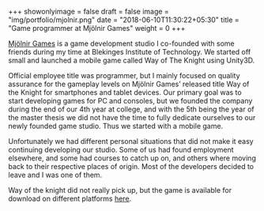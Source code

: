 +++
showonlyimage = false
draft = false
image = "img/portfolio/mjolnir.png"
date = "2018-06-10T11:30:22+05:30"
title = "Game programmer at Mjölnir Games"
weight = 0
+++

[Mjölnir Games](http://mjolnirgames.se/) is a game development studio I co-founded with some friends during my time at Blekinges Institute of Technology. We started off small and launched a mobile game called Way of The Knight using Unity3D.
<!--more-->

Official employee title was programmer, but I mainly focused on quality assurance for the gameplay levels on Mjölnir Games’ released title Way of the Knight for smartphones and tablet devices. Our primary goal was to start developing games for PC and consoles, but we founded the company during the end of our 4th year at college, and with the 5th being the year of the master thesis we did not have the time to fully dedicate ourselves to our newly founded game studio. Thus we started with a mobile game.

Unfortunately we had different personal situations that did not make it easy continuing developing our studio. Some of us had found employment elsewhere, and some had courses to catch up on, and others where moving back to their respective places of origin. Most of the developers decided to leave and I was one of them.

Way of the knight did not really pick up, but the game is available for download on different platforms [here](http://mjolnirgames.se/way-of-the-knight/).